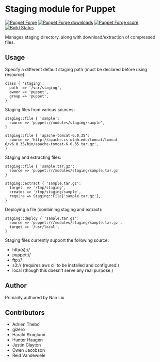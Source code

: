 # Staging module for Puppet

[![Puppet Forge](http://img.shields.io/puppetforge/v/puppet/staging.svg)](https://forge.puppetlabs.com/puppet/staging)
[![Puppet Forge downloads](https://img.shields.io/puppetforge/dt/puppet/staging.svg)](https://forge.puppetlabs.com/puppet/staging)
[![Puppet Forge score](https://img.shields.io/puppetforge/f/puppet/staging.svg)](https://forge.puppetlabs.com/puppet/staging)
[![Build Status](https://travis-ci.org/voxpupuli/puppet-staging.png)](https://travis-ci.org/voxpupuli/puppet-staging)

Manages staging directory, along with download/extraction of compressed files.

## Usage

Specify a different default staging path (must be declared before using resource):

```puppet
class { 'staging':
  path  => '/var/staging',
  owner => 'puppet',
  group => 'puppet',
}
```

Staging files from various sources:

```puppet
staging::file { 'sample':
  source => 'puppet://modules/staging/sample',
}

staging::file { 'apache-tomcat-6.0.35':
  source => 'http://apache.cs.utah.edu/tomcat/tomcat-6/v6.0.35/bin/apache-tomcat-6.0.35.tar.gz',
}
```

Staging and extracting files:

```puppet
staging::file { 'sample.tar.gz':
  source => 'puppet:///modules/staging/sample.tar.gz'
}

staging::extract { 'sample.tar.gz':
  target  => '/tmp/staging',
  creates => '/tmp/staging/sample',
  require => Staging::File['sample.tar.gz'],
}
```

Deploying a file (combining staging and extract):

```puppet
staging::deploy { 'sample.tar.gz':
  source => 'puppet:///modules/staging/sample.tar.gz',
  target => '/usr/local',
}
```

Staging files currently support the following source:

* http(s)://
* puppet://
* ftp://
* s3:// (requires aws cli to be installed and configured.)
* local (though this doesn't serve any real purpose.)

## Author

Primarily authored by Nan Liu

## Contributors

* Adrien Thebo
* gizero
* Harald Skoglund
* Hunter Haugen
* Justin Clayton
* Owen Jacobson
* Reid Vandewiele
